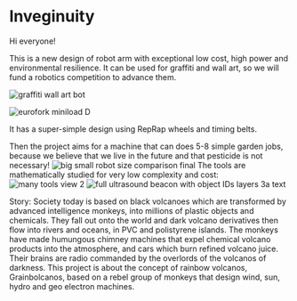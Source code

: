 # Inveginuity
Hi everyone! 

This is a new design of robot arm with exceptional low cost, high power and environmental resilience. 
It can be used for graffiti and wall art, so we will fund a robotics competition to advance them.

![graffiti wall art bot](https://github.com/SwedenDigTec/Inveginuity/assets/162095228/de3dfc4e-b003-4de5-9e66-1adba1aba888)

![eurofork miniload D](https://github.com/SwedenDigTec/Inveginuity/assets/162095228/4ab2b3a6-9092-4316-936d-dc5d73940244)

It has a super-simple design using RepRap wheels and timing belts.

Then the project aims for a machine that can does 5-8 simple garden jobs, 
because we believe that we live in the future and that pesticide is not necessary!
![big small robot size comparison final ](https://github.com/SwedenDigTec/Inveginuity/assets/162095228/7412765e-d11b-4cdf-92f9-d9bfcf53a227)
The tools are mathematically studied for very low complexity and cost:
![many tools view 2](https://github.com/SwedenDigTec/Inveginuity/assets/162095228/850c33ae-0348-4855-99d9-5f2121e20608)
![ full ultrasound beacon with object IDs layers 3a text](https://github.com/SwedenDigTec/Inveginuity/assets/162095228/661cedd2-cbd1-4e3a-aa72-9c389864c0ae)

Story:
Society today is based on black volcanoes which are transformed by advanced intelligence monkeys, into millions of plastic objects and chemicals. They fall out onto the world and dark volcano derivatives then flow into rivers and oceans, in PVC and polistyrene islands.
The monkeys have made humungous chimney machines that expel chemical volcano products into the atmosphere, and cars which burn refined volcano juice. Their brains are radio commanded by the overlords of the volcanos of darkness.
This project is about the concept of rainbow volcanos, Grainbolcanos, based on a rebel group of monkeys that design wind, sun, hydro and geo electron machines. 
